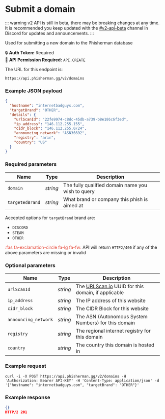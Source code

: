 # Submit a domain <Badge type="warning" text="PUT" vertical="middle" />

::: warning
v2 API is still in beta, there may be breaking changes at any time. It is recommended you keep updated with the [#v2-api-beta](https://discord.com/channels/878130674844979210/904090622208663632) channel in Discord for updates and announcements.
:::

Used for submitting a new domain to the Phisherman database

:lock: **Auth Token:** Required  
:key: **API Permission Required:** `API.CREATE`

The URL for this endpoint is:

```
https://api.phisherman.gg/v2/domains
```

### Example JSON payload

```json
{
  "hostname": "internetbadguys.com",
  "targetBrand": "OTHER",
  "details": {
    "urlScanId": "22fe9974-c8dc-45db-a739-b8e186c6f3ed",
    "ip_address": "146.112.255.155",
    "cidr_block": "146.112.255.0/24",
    "announcing_network": "ASN36692",
    "registry": "arin",
    "country": "US"
  }
}
```

### Required parameters

| Name            | Type     | Description                                       |
| --------------- | -------- | ------------------------------------------------- |
| `domain`        | _string_ | The fully qualified domain name you wish to query |
| `targetedBrand` | _string_ | What brand or company this phish is aimed at      |

Accepted options for `targetBrand` brand are:

- `DISCORD`
- `STEAM`
- `OTHER`

<span style="color:#e74a3b">:fas fa-exclamation-circle fa-lg fa-fw:</span> API will return `HTTP2/400` if any of the above parameters are missing or invalid

### Optional parameters

| Name                 | Type     | Description                                                               |
| -------------------- | -------- | ------------------------------------------------------------------------- |
| `urlScanId`          | _string_ | The [URLScan.io](https://urlscan.io/) UUID for this domain, if applicable |
| `ip_address`         | _string_ | The IP address of this website                                            |
| `cidr_block`         | _string_ | The CIDR Block for this website                                           |
| `announcing_network` | _string_ | The ASN (Autonomous System Numbers) for this domain                       |
| `registry`           | _string_ | The regional internet registry for this domain                            |
| `country`            | _string_ | The country this domain is hosted in                                      |

### Example request

```
curl -i -X POST https://api.phisherman.gg/v2/domains -H 'Authorization: Bearer API-KEY' -H 'Content-Type: application/json' -d '{"hostname": "internetbadguys.com", "targetBrand": "OTHER"}'
```

### Example response

```json
{}
HTTP/2 201
```
